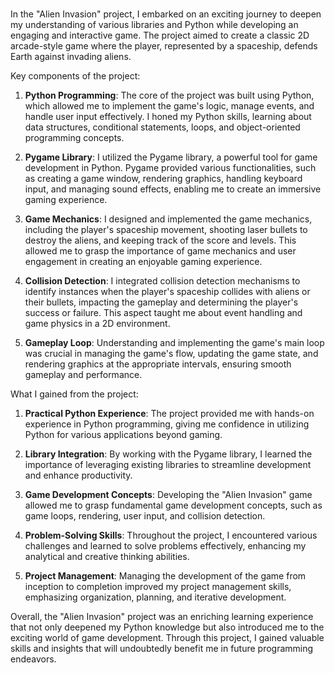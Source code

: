 # 
In the "Alien Invasion" project, I embarked on an exciting journey to deepen my understanding of various libraries and Python while developing an engaging and interactive game. The project aimed to create a classic 2D arcade-style game where the player, represented by a spaceship, defends Earth against invading aliens.

Key components of the project:

1. **Python Programming**: The core of the project was built using Python, which allowed me to implement the game's logic, manage events, and handle user input effectively. I honed my Python skills, learning about data structures, conditional statements, loops, and object-oriented programming concepts.

2. **Pygame Library**: I utilized the Pygame library, a powerful tool for game development in Python. Pygame provided various functionalities, such as creating a game window, rendering graphics, handling keyboard input, and managing sound effects, enabling me to create an immersive gaming experience.

3. **Game Mechanics**: I designed and implemented the game mechanics, including the player's spaceship movement, shooting laser bullets to destroy the aliens, and keeping track of the score and levels. This allowed me to grasp the importance of game mechanics and user engagement in creating an enjoyable gaming experience.

4. **Collision Detection**: I integrated collision detection mechanisms to identify instances when the player's spaceship collides with aliens or their bullets, impacting the gameplay and determining the player's success or failure. This aspect taught me about event handling and game physics in a 2D environment.

5. **Gameplay Loop**: Understanding and implementing the game's main loop was crucial in managing the game's flow, updating the game state, and rendering graphics at the appropriate intervals, ensuring smooth gameplay and performance.

What I gained from the project:

1. **Practical Python Experience**: The project provided me with hands-on experience in Python programming, giving me confidence in utilizing Python for various applications beyond gaming.

2. **Library Integration**: By working with the Pygame library, I learned the importance of leveraging existing libraries to streamline development and enhance productivity.

3. **Game Development Concepts**: Developing the "Alien Invasion" game allowed me to grasp fundamental game development concepts, such as game loops, rendering, user input, and collision detection.

4. **Problem-Solving Skills**: Throughout the project, I encountered various challenges and learned to solve problems effectively, enhancing my analytical and creative thinking abilities.

5. **Project Management**: Managing the development of the game from inception to completion improved my project management skills, emphasizing organization, planning, and iterative development.

Overall, the "Alien Invasion" project was an enriching learning experience that not only deepened my Python knowledge but also introduced me to the exciting world of game development. Through this project, I gained valuable skills and insights that will undoubtedly benefit me in future programming endeavors.
